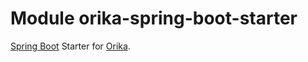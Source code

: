 # Module orika-spring-boot-starter

[Spring Boot] Starter for [Orika].

[Spring Boot]: https://spring.io/projects/spring-boot
[Orika]: https://orika-mapper.github.io/orika-docs
